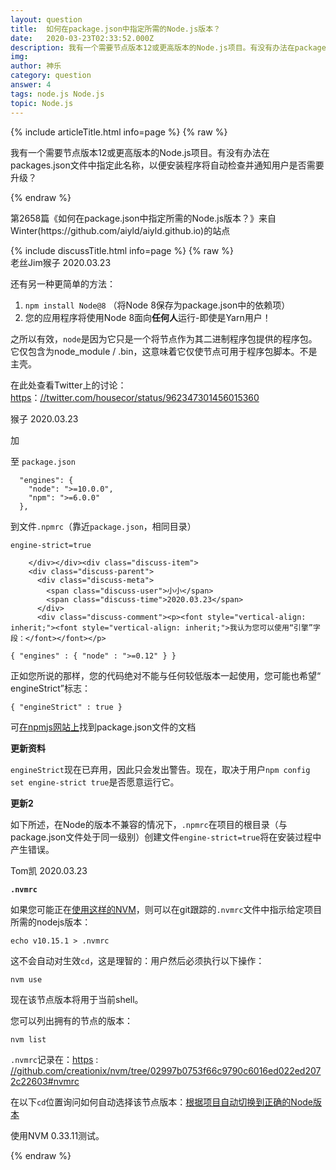 ```yaml
---
layout: question
title:  如何在package.json中指定所需的Node.js版本？
date:   2020-03-23T02:33:52.000Z
description: 我有一个需要节点版本12或更高版本的Node.js项目。有没有办法在packages.json文件中指定此名称，以便安装程序将自动检查并通知用户是否需要升...
img: 
author: 神乐
category: question
answer: 4
tags: node.js Node.js
topic: Node.js
---
```

<div class="article-root">
  <div class="article">
    {% include articleTitle.html info=page %}
    {% raw %}
    <div class="article-content"><p><font style="vertical-align: inherit;"><font style="vertical-align: inherit;">我有一个需要节点版本12或更高版本的Node.js项目。</font><font style="vertical-align: inherit;">有没有办法在packages.json文件中指定此名称，以便安装程序将自动检查并通知用户是否需要升级？</font></font></p></div>
    {% endraw %}
  </div>
  <p class="winter_mark">第2658篇《如何在package.json中指定所需的Node.js版本？》来自Winter(https://github.com/aiyld/aiyld.github.io)的站点</p>
  <div class="discuss-wrapper">
    {% include discussTitle.html info=page %}
    {% raw %}
    <div class="discuss-list">
    <div class="discuss-item">
        <div class="discuss-parent">
          <div class="discuss-meta">
            <span class="discuss-user">老丝Jim猴子</span>
            <span class="discuss-time">2020.03.23</span>
          </div>
          <div class="discuss-comment"><p><font style="vertical-align: inherit;"><font style="vertical-align: inherit;">还有另一种更简单的方法：</font></font></p>

<ol>
<li><code>npm install Node@8</code><font style="vertical-align: inherit;"><font style="vertical-align: inherit;"> （将Node 8保存为package.json中的依赖项）</font></font></li>
<li><font style="vertical-align: inherit;"><font style="vertical-align: inherit;">您的应用程序将使用Node 8面向</font></font><strong><font style="vertical-align: inherit;"><font style="vertical-align: inherit;">任何人</font></font></strong><font style="vertical-align: inherit;"><font style="vertical-align: inherit;">运行</font><font style="vertical-align: inherit;">-即使是Yarn用户！</font></font></li>
</ol>

<p><font style="vertical-align: inherit;"><font style="vertical-align: inherit;">之所以有效，</font></font><code>node</code><font style="vertical-align: inherit;"><font style="vertical-align: inherit;">是</font><font style="vertical-align: inherit;">因为</font><font style="vertical-align: inherit;">它只是一个将节点作为其二进制程序包提供的程序包。</font><font style="vertical-align: inherit;">它仅包含为node_module / .bin，这意味着它仅使节点可用于程序包脚本。</font><font style="vertical-align: inherit;">不是主壳。</font></font></p>

<p><font style="vertical-align: inherit;"><font style="vertical-align: inherit;">在此处查看Twitter上的讨论：</font><a href="https://twitter.com/housecor/status/962347301456015360" rel="noreferrer"><font style="vertical-align: inherit;">https</font></a><font style="vertical-align: inherit;">：</font></font><a href="https://twitter.com/housecor/status/962347301456015360" rel="noreferrer"><font style="vertical-align: inherit;"><font style="vertical-align: inherit;">//twitter.com/housecor/status/962347301456015360</font></font></a></p></div>
        </div></div><div class="discuss-item">
        <div class="discuss-parent">
          <div class="discuss-meta">
            <span class="discuss-user">猴子</span>
            <span class="discuss-time">2020.03.23</span>
          </div>
          <div class="discuss-comment"><p><font style="vertical-align: inherit;"><font style="vertical-align: inherit;">加</font></font></p>

<p><font style="vertical-align: inherit;"><font style="vertical-align: inherit;">至 </font></font><code>package.json</code></p>

<pre><code>  "engines": {<font></font>
    "node": "&gt;=10.0.0",<font></font>
    "npm": "&gt;=6.0.0"<font></font>
  },<font></font>
</code></pre>

<p><font style="vertical-align: inherit;"><font style="vertical-align: inherit;">到文件</font></font><code>.npmrc</code><font style="vertical-align: inherit;"><font style="vertical-align: inherit;">（靠近</font></font><code>package.json</code><font style="vertical-align: inherit;"><font style="vertical-align: inherit;">，相同目录）</font></font></p>

<pre><code>engine-strict=true
</code></pre></div>
        </div></div><div class="discuss-item">
        <div class="discuss-parent">
          <div class="discuss-meta">
            <span class="discuss-user">小小</span>
            <span class="discuss-time">2020.03.23</span>
          </div>
          <div class="discuss-comment"><p><font style="vertical-align: inherit;"><font style="vertical-align: inherit;">我认为您可以使用“引擎”字段：</font></font></p>

<pre><code>{ "engines" : { "node" : "&gt;=0.12" } }
</code></pre>

<p><font style="vertical-align: inherit;"><font style="vertical-align: inherit;">正如您所说的那样，您的代码绝对不能与任何较低版本一起使用，您可能也希望“ engineStrict”标志：</font></font></p>

<pre><code>{ "engineStrict" : true }
</code></pre>

<p><font style="vertical-align: inherit;"><font style="vertical-align: inherit;">可</font><a href="https://docs.npmjs.com/files/package.json#engines" rel="noreferrer"><font style="vertical-align: inherit;">在npmjs网站上</font></a><font style="vertical-align: inherit;">找到package.json文件的文档</font></font><a href="https://docs.npmjs.com/files/package.json#engines" rel="noreferrer"><font style="vertical-align: inherit;"></font></a></p>

<p><strong><font style="vertical-align: inherit;"><font style="vertical-align: inherit;">更新资料</font></font></strong></p>

<p><code>engineStrict</code><font style="vertical-align: inherit;"><font style="vertical-align: inherit;">现在已弃用，因此只会发出警告。</font><font style="vertical-align: inherit;">现在，取决于用户</font></font><code>npm config set engine-strict true</code><font style="vertical-align: inherit;"><font style="vertical-align: inherit;">是否愿意</font><font style="vertical-align: inherit;">运行</font><font style="vertical-align: inherit;">它。</font></font></p>

<p><strong><font style="vertical-align: inherit;"><font style="vertical-align: inherit;">更新2</font></font></strong></p>

<p><font style="vertical-align: inherit;"><font style="vertical-align: inherit;">如下所述，</font><font style="vertical-align: inherit;">在Node的版本不兼容的</font><font style="vertical-align: inherit;">情况下，</font></font><code>.npmrc</code><font style="vertical-align: inherit;"><font style="vertical-align: inherit;">在项目的根目录（与package.json文件处于同一级别）</font><font style="vertical-align: inherit;">创建</font><font style="vertical-align: inherit;">文件</font></font><code>engine-strict=true</code><font style="vertical-align: inherit;"><font style="vertical-align: inherit;">将在安装过程中产生错误。</font></font></p></div>
        </div></div><div class="discuss-item">
        <div class="discuss-parent">
          <div class="discuss-meta">
            <span class="discuss-user">Tom凯</span>
            <span class="discuss-time">2020.03.23</span>
          </div>
          <div class="discuss-comment"><p><strong><code>.nvmrc</code></strong></p>

<p><font style="vertical-align: inherit;"><font style="vertical-align: inherit;">如果您可能正在</font></font><a href="https://askubuntu.com/questions/594656/how-to-install-the-latest-versions-of-nodejs-and-npm/971612#971612"><font style="vertical-align: inherit;"><font style="vertical-align: inherit;">使用这样的NVM</font></font></a><font style="vertical-align: inherit;"><font style="vertical-align: inherit;">，则可以在git跟踪的</font></font><code>.nvmrc</code><font style="vertical-align: inherit;"><font style="vertical-align: inherit;">文件中</font><font style="vertical-align: inherit;">指示给定项目所需的nodejs版本</font><font style="vertical-align: inherit;">：</font></font></p>

<pre><code>echo v10.15.1 &gt; .nvmrc
</code></pre>

<p><font style="vertical-align: inherit;"><font style="vertical-align: inherit;">这不会自动对生效</font></font><code>cd</code><font style="vertical-align: inherit;"><font style="vertical-align: inherit;">，这是理智的：用户然后必须执行以下操作：</font></font></p>

<pre><code>nvm use
</code></pre>

<p><font style="vertical-align: inherit;"><font style="vertical-align: inherit;">现在该节点版本将用于当前shell。</font></font></p>

<p><font style="vertical-align: inherit;"><font style="vertical-align: inherit;">您可以列出拥有的节点的版本：</font></font></p>

<pre><code>nvm list
</code></pre>

<p><code>.nvmrc</code><font style="vertical-align: inherit;"><font style="vertical-align: inherit;">记录在：</font><a href="https://github.com/creationix/nvm/tree/02997b0753f66c9790c6016ed022ed2072c22603#nvmrc" rel="nofollow noreferrer"><font style="vertical-align: inherit;">https</font></a><font style="vertical-align: inherit;"> : </font></font><a href="https://github.com/creationix/nvm/tree/02997b0753f66c9790c6016ed022ed2072c22603#nvmrc" rel="nofollow noreferrer"><font style="vertical-align: inherit;"><font style="vertical-align: inherit;">//github.com/creationix/nvm/tree/02997b0753f66c9790c6016ed022ed2072c22603#nvmrc</font></font></a></p>

<p><font style="vertical-align: inherit;"><font style="vertical-align: inherit;">在以下</font></font><code>cd</code><font style="vertical-align: inherit;"><font style="vertical-align: inherit;">位置询问</font><font style="vertical-align: inherit;">如何自动选择该节点版本</font><font style="vertical-align: inherit;">：</font></font><a href="https://stackoverflow.com/questions/29653036/automatically-switch-to-correct-version-of-node-based-on-project"><font style="vertical-align: inherit;"><font style="vertical-align: inherit;">根据项目自动切换到正确的Node版本</font></font></a></p>

<p><font style="vertical-align: inherit;"><font style="vertical-align: inherit;">使用NVM 0.33.11测试。</font></font></p></div>
        </div></div>
    </div>
    {% endraw %}
  </div>
<div>
